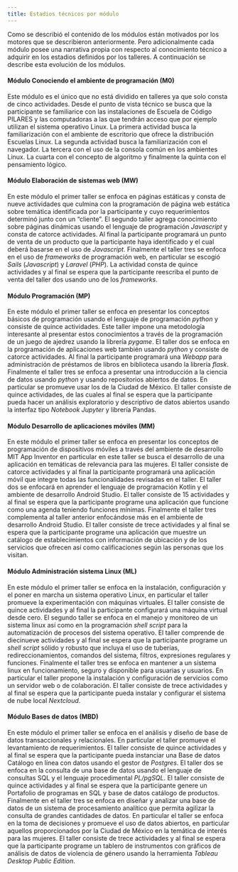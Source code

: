 ```yaml
---
title: Estadios técnicos por módulo
---
```


Como se describió el contenido de los módulos están motivados por los motores que se describieron anteriormente. Pero adicionalmente cada módulo posee una narrativa propia con respecto al conocimiento técnico a adquirir en los estadios definidos por los talleres. A continuación se describe esta evolución de los módulos.

#### Módulo Conociendo el ambiente de programación (M0)

Este módulo es el único que no está dividido en talleres ya que solo consta de cinco actividades. Desde el punto de vista técnico se busca que la participante se familiarice con las instalaciones de Escuela de Código PILARES y las computadoras a las que tendrán acceso que por ejemplo utilizan el sistema operativo Linux. La primera actividad busca la familiarización con el ambiente de escritorio que ofrece la distribución Escuelas Linux. La segunda actividad busca la familiarización con el navegador. La tercera con el uso de la consola común en los ambientes Linux. La cuarta con el concepto de algoritmo y finalmente la quinta con el pensamiento lógico.

#### Módulo Elaboración de sistemas web (MW)

En este módulo el primer taller se enfoca en páginas estáticas y consta de nueve actividades que culmina con la programación de página web estática sobre temática identificada por la participante y cuyo requerimientos determinó junto con un “cliente”. El segundo taller agrega conocimiento sobre páginas dinámicas usando el lenguaje de programación _Javascript_ y consta de catorce actividades. Al final la participante programará un punto de venta de un producto que la participante haya identificado y el cual deberá basarse en el uso de _Javascript_. Finalmente el taller tres se enfoca en el uso de _frameworks_  de programación web, en particular se escogió _Sails_ (_Javascript_) y _Laravel_ (_PHP_). La actividad consta de quince actividades y al final se espera que la participante reescriba el punto de venta del taller dos usando uno de los _frameworks_.

#### Módulo Programación (MP)

En este módulo el primer taller se enfoca en presentar los conceptos básicos de programación usando el lenguaje de programación _python_ y consiste de quince actividades. Este taller impone una metodología interesante al presentar estos conocimientos a través de la programación de un juego de ajedrez usando la librería _pygame_. El taller dos se enfoca en la programación de aplicaciones web también usando _python_ y consiste de catorce actividades. Al final la participante programará una _Webapp_ para administración de préstamos de libros en biblioteca usando la librería _flask_. Finalmente el taller tres se enfoca a presentar una introducción a la ciencia de datos usando _python_ y usando repositorios abiertos de datos. En particular se promueve usar los de la Ciudad de México. El taller consiste de quince actividades, de las cuales al final se espera que la participante pueda hacer un análisis exploratorio y descriptivo de datos abiertos usando la interfaz tipo _Notebook Jupyter_ y librería Pandas.

#### Módulo Desarrollo de aplicaciones móviles (MM)

En este módulo el primer taller se enfoca en presentar los conceptos de programación de dispositivos móviles a través del ambiente de desarrollo MIT App Inventor en particular en este taller se busca el desarrollo de una aplicación en temáticas de relevancia para las mujeres. El taller consiste de catorce actividades y al final la participante programará una aplicación móvil que integre todas  las funcionalidades revisadas en el taller. El taller dos se enfocará en aprender el lenguaje de programación Kotlin y el ambiente de desarrollo Android Studio. El taller consiste de 15 actividades y al final se espera que la participante programe una aplicación que funcione como una agenda teniendo funciones mínimas. Finalmente el taller tres complementa al taller anterior enfocándose más en el ambiente de desarrollo Android Studio. El taller consiste de trece actividades y al final se espera que la participante programe una aplicación que muestre un catálogo de establecimientos  con información de ubicación y de los servicios que ofrecen así como calificaciones según las personas que los visitan.

#### Módulo Administración sistema Linux (ML)

En este módulo el primer taller se enfoca en la instalación, configuración y el poner en marcha un sistema operativo Linux, en particular el taller promueve la experimentación con máquinas virtuales. El taller consiste de quince actividades y al final la participante configurará una máquina virtual desde cero. El segundo taller se enfoca en el manejo y monitoreo de un sistema linux así como en la programación _shell script_ para la automatización de procesos del sistema operativo. El taller comprende de diecinueve actividades y al final se espera que la participante programe un _shell script_ sólido y robusto que incluya el uso de tuberías, redireccionamientos, comandos del sistema, filtros, expresiones regulares y funciones. Finalmente el taller tres se enfoca en mantener a un sistema linux en funcionamiento, seguro y disponible para usuarias y usuarios.  En particular el taller propone la instalación y configuración de servicios como un servidor web o de colaboración. El taller consiste de trece actividades y al final se espera que la participante pueda instalar y configurar el sistema de nube local _Nextcloud_.

#### Módulo Bases de datos (MBD)

En este módulo el primer taller se enfoca en el análisis y diseño de base de datos transaccionales y relacionales. En particular el taller promueve el levantamiento de requerimientos. El taller consiste de quince actividades y al final se espera que la participante pueda instanciar una Base de datos Catálogo en línea con datos usando el gestor de _Postgres_. El taller dos se enfoca en la consulta de una base de datos usando el lenguaje de consultas SQL y el lenguaje procedimental _PL/pgSQL_. El taller consiste de quince actividades y al final se espera que la participante genere un Portafolio de programas en SQL y base de datos catálogo de productos. Finalmente en el taller tres se enfoca en diseñar y analizar una base de datos de un sistema de procesamiento analítico que permita agilizar la consulta de grandes cantidades de datos. En particular el taller se enfoca en la toma de decisiones y promueve el uso de datos abiertos, en particular aquellos proporcionados por la Ciudad de México en la temática de interés para las mujeres. El taller consiste de trece actividades y al final se espera que la participante programe un tablero de instrumentos con gráficos de análisis de datos de violencia de género usando la herramienta _Tableau Desktop Public Edition_.
